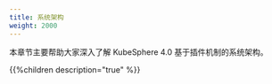```yaml
---
title: 系统架构 
weight: 2000 
---
```


本章节主要帮助大家深入了解 KubeSphere 4.0 基于插件机制的系统架构。

{{%children description="true" %}}